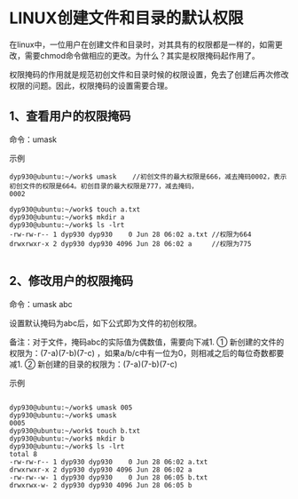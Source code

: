 # LINUX创建文件和目录的默认权限

在linux中，一位用户在创建文件和目录时，对其具有的权限都是一样的，如需更改，需要chmod命令做相应的更改。为什么？其实是权限掩码起作用了。

权限掩码的作用就是规范初创文件和目录时候的权限设置，免去了创建后再次修改权限的问题。因此，权限掩码的设置需要合理。

## 1、查看用户的权限掩码

命令：umask

示例
```
dyp930@ubuntu:~/work$ umask    //初创文件的最大权限是666，减去掩码0002，表示初创文件的权限是664。初创目录的最大权限是777，减去掩码，
0002

dyp930@ubuntu:~/work$ touch a.txt
dyp930@ubuntu:~/work$ mkdir a
dyp930@ubuntu:~/work$ ls -lrt
-rw-rw-r-- 1 dyp930 dyp930    0 Jun 28 06:02 a.txt //权限为664
drwxrwxr-x 2 dyp930 dyp930 4096 Jun 28 06:02 a     //权限为775
 
```

## 2、修改用户的权限掩码

命令：umask abc

设置默认掩码为abc后，如下公式即为文件的初创权限。

备注：对于文件，掩码abc的实际值为偶数值，需要向下减1.
① 新创建的文件的权限为：(7-a)(7-b)(7-c) ，如果a/b/c中有一位为0，则相减之后的每位奇数都要减1.
② 新创建的目录的权限为：(7-a)(7-b)(7-c)

示例
```

dyp930@ubuntu:~/work$ umask 005
dyp930@ubuntu:~/work$ umask
0005
dyp930@ubuntu:~/work$ touch b.txt
dyp930@ubuntu:~/work$ mkdir b
dyp930@ubuntu:~/work$ ls -lrt
total 8
-rw-rw-r-- 1 dyp930 dyp930    0 Jun 28 06:02 a.txt
drwxrwxr-x 2 dyp930 dyp930 4096 Jun 28 06:02 a
-rw-rw--w- 1 dyp930 dyp930    0 Jun 28 06:05 b.txt   
drwxrwx-w- 2 dyp930 dyp930 4096 Jun 28 06:05 b
```

